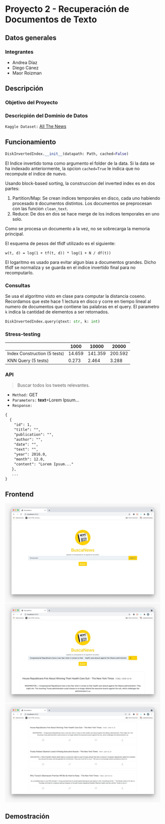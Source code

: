 # Proyecto 2 - Recuperación de Documentos de Texto

## Datos generales

### Integrantes

- Andrea Díaz
- Diego Cánez
- Maor Roizman

## Descripción

### Objetivo del Proyecto

### Descricpión del Dominio de Datos

`Kaggle Dataset:` [All The News](https://www.kaggle.com/snapcrack/all-the-news)

## Funcionamiento

```python
DiskInvertedIndex.__init__(datapath: Path, cached=False)
```

El Indice invertido toma como argumento el folder de la data. Si la data se ha indexado anteriormente, la opcion `cached=True` le indica que no recompute el indice de nuevo.

Usando block-based sorting, la construccion del inverted index es en dos partes:

1. Partition/Map: Se crean indices temporales en disco, cada uno habiendo procesado `B` documentos distintos. Los documentos se preprocesan con las funcion `clean_text`.
2. Reduce: De dos en dos se hace merge de los indices temporales en uno solo. 

Como se procesa un documento a la vez, no se sobrecarga la memoria principal. 


El esquema de pesos del tfidf utilizado es el siguiente:

```
w(t, d) = log(1 + tf(t, d)) * log(1 + N / df(t))
```

El logaritmo es usado para evitar algun bias a documentos grandes. Dicho tfidf se normaliza y se guarda en el indice invertido final para no recomputarlo. 

### Consultas

Se usa el algoritmo visto en clase para computar la distancia coseno. Recordamos que este hace 1 lectura en disco y corre en tiempo lineal al numero de documentos que contiene las palabras en el query. El parametro `k` indica la cantidad de elementos a ser retornados.

```python
DiskInvertedIndex.query(qtext: str, k: int)
```

### Stress-testing

|                              | 1000   | 10000   | 20000   |
|------------------------------|--------|---------|---------|
| Index Construction (5 tests) | 14.659 | 141.359 | 200.592 |
| KNN Query (5 tests)          | 0.273  | 2.464   | 3.288   |

### API

> Buscar todos los tweets relevantes.
- `Method:` GET
- `Parameters:` **text**=Lorem Ipsum...
- `Response:`
```
{
  {
    "id": 1,
    "title": "",
    "publication": "",
    "author": "",
    "date": "",
    "text": "",
    "year": 2016.0,
    "month": 12.0,
    "content": "Lorem Ipsum..."
   },
   ...
}
```

## Frontend

![Searchbar](docs/searchbar.jpeg)
![Searching](docs/searching.jpeg)
![Results](docs/results.jpeg)

## Demostración
